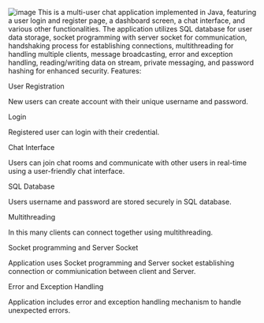 ![image](https://github.com/sonalpcm7530/sonalpcm7530/assets/87272441/7a5c24d5-6d31-42f0-bdc5-24d591729e98)
This is a multi-user chat application implemented in Java, featuring a user login and register page, a 
dashboard screen, a chat interface, and various other functionalities. The application utilizes SQL database 
for user data storage, socket programming with server socket for communication, handshaking process for 
establishing connections, multithreading for handling multiple clients, message broadcasting, error and 
exception handling, reading/writing data on stream, private messaging, and password hashing for enhanced security.
Features:

User Registration

New users can create account with their unique username and password.

Login

Registered user can login with their credential.

Chat Interface

Users can join chat rooms and communicate with other users in real-time 
using a user-friendly chat interface.

SQL Database

Users username and password are stored securely in SQL database.

Multithreading

In this many clients can connect together using multithreading.

Socket programming and Server Socket

Application uses Socket programming and Server socket establishing connection 
or commiunication between client and Server.

Error and Exception Handling

Application includes error and exception handling mechanism to handle unexpected errors.
